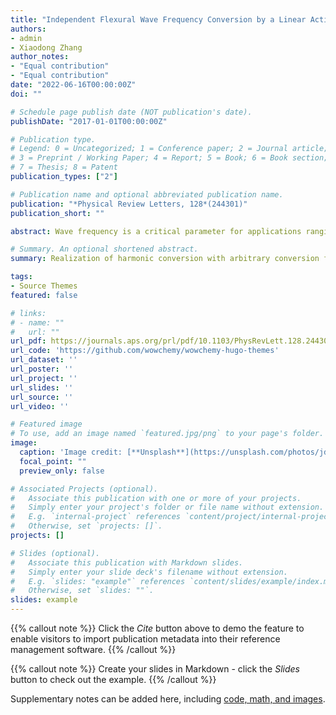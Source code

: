 ```yaml
---
title: "Independent Flexural Wave Frequency Conversion by a Linear Active Metalayer"
authors:
- admin
- Xiaodong Zhang
author_notes:
- "Equal contribution"
- "Equal contribution"
date: "2022-06-16T00:00:00Z"
doi: ""

# Schedule page publish date (NOT publication's date).
publishDate: "2017-01-01T00:00:00Z"

# Publication type.
# Legend: 0 = Uncategorized; 1 = Conference paper; 2 = Journal article;
# 3 = Preprint / Working Paper; 4 = Report; 5 = Book; 6 = Book section;
# 7 = Thesis; 8 = Patent
publication_types: ["2"]

# Publication name and optional abbreviated publication name.
publication: "*Physical Review Letters, 128*(244301)"
publication_short: ""

abstract: Wave frequency is a critical parameter for applications ranging from structural health monitoring, noise control, and medical imaging to quantum of energy in matter. Frequency conversion is an inevitable wave phenomenon in nonlinear or time-modulated media. However, frequency conversion in linear media holds the promise of breaking limits imposed by the physics laws of wave diffraction such as Snell’s law and Rayleigh criterion. In this Letter, we physically introduce a linear active metalayer in a structural beam that can convert the wave frequency of an flexural incidence into arbitrary frequencies of transmitted waves, which is underpinned by time modulation of sensing signals and insensitive to incident amplitude. The active element, involving piezoelectric components and time-modulated transfer function, breaks energy conservation such that the generated harmonics can be fully decoupled, making the frequency conversion linear and independent. By leveraging the time-modulated unit, phase-gradient and frequency-gradient metalayers are proposed for frequency-converted wave steering and dynamic beam steering, respectively. The linear active metalayer proposed herein suggests a promising solution to fully control time-domain signals of flexural waves, in stark contrast with existing elastic metasurfaces, regardless of being passive or active.

# Summary. An optional shortened abstract.
summary: Realization of harmonic conversion with arbitrary conversion frequency, phase, and amplitude. Realization of frequency-converted wave steering and dynamic beam steering.

tags:
- Source Themes
featured: false

# links:
# - name: ""
#   url: ""
url_pdf: https://journals.aps.org/prl/pdf/10.1103/PhysRevLett.128.244301
url_code: 'https://github.com/wowchemy/wowchemy-hugo-themes'
url_dataset: ''
url_poster: ''
url_project: ''
url_slides: ''
url_source: ''
url_video: ''

# Featured image
# To use, add an image named `featured.jpg/png` to your page's folder. 
image:
  caption: 'Image credit: [**Unsplash**](https://unsplash.com/photos/jdD8gXaTZsc)'
  focal_point: ""
  preview_only: false

# Associated Projects (optional).
#   Associate this publication with one or more of your projects.
#   Simply enter your project's folder or file name without extension.
#   E.g. `internal-project` references `content/project/internal-project/index.md`.
#   Otherwise, set `projects: []`.
projects: []

# Slides (optional).
#   Associate this publication with Markdown slides.
#   Simply enter your slide deck's filename without extension.
#   E.g. `slides: "example"` references `content/slides/example/index.md`.
#   Otherwise, set `slides: ""`.
slides: example
---
```


{{% callout note %}}
Click the *Cite* button above to demo the feature to enable visitors to import publication metadata into their reference management software.
{{% /callout %}}

{{% callout note %}}
Create your slides in Markdown - click the *Slides* button to check out the example.
{{% /callout %}}

Supplementary notes can be added here, including [code, math, and images](https://wowchemy.com/docs/writing-markdown-latex/).
